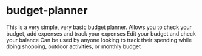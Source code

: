 # budget-planner
This is a very simple, very basic budget planner. 
Allows you to check your budget, add expenses and track your expenses
Edit your budget and check your balance
Can be used by anyone looking to track their spending while doing shopping, outdoor activities, or monthly budget
